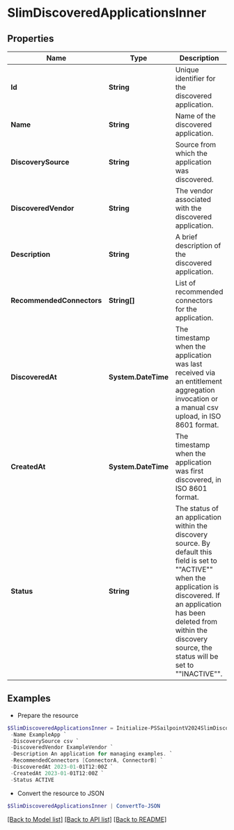 # SlimDiscoveredApplicationsInner
## Properties

Name | Type | Description | Notes
------------ | ------------- | ------------- | -------------
**Id** | **String** | Unique identifier for the discovered application. | [optional] 
**Name** | **String** | Name of the discovered application. | [optional] 
**DiscoverySource** | **String** | Source from which the application was discovered. | [optional] 
**DiscoveredVendor** | **String** | The vendor associated with the discovered application. | [optional] 
**Description** | **String** | A brief description of the discovered application. | [optional] 
**RecommendedConnectors** | **String[]** | List of recommended connectors for the application. | [optional] 
**DiscoveredAt** | **System.DateTime** | The timestamp when the application was last received via an entitlement aggregation invocation  or a manual csv upload, in ISO 8601 format. | [optional] 
**CreatedAt** | **System.DateTime** | The timestamp when the application was first discovered, in ISO 8601 format. | [optional] 
**Status** | **String** | The status of an application within the discovery source.  By default this field is set to &quot;&quot;ACTIVE&quot;&quot; when the application is discovered.  If an application has been deleted from within the discovery source, the status will be set to &quot;&quot;INACTIVE&quot;&quot;. | [optional] 

## Examples

- Prepare the resource
```powershell
$SlimDiscoveredApplicationsInner = Initialize-PSSailpointV2024SlimDiscoveredApplicationsInner  -Id null `
 -Name ExampleApp `
 -DiscoverySource csv `
 -DiscoveredVendor ExampleVendor `
 -Description An application for managing examples. `
 -RecommendedConnectors [ConnectorA, ConnectorB] `
 -DiscoveredAt 2023-01-01T12:00Z `
 -CreatedAt 2023-01-01T12:00Z `
 -Status ACTIVE
```

- Convert the resource to JSON
```powershell
$SlimDiscoveredApplicationsInner | ConvertTo-JSON
```

[[Back to Model list]](../README.md#documentation-for-models) [[Back to API list]](../README.md#documentation-for-api-endpoints) [[Back to README]](../README.md)

